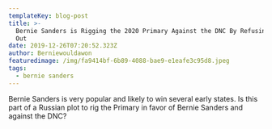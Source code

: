 ```yaml
---
templateKey: blog-post
title: >-
  Bernie Sanders is Rigging the 2020 Primary Against the DNC By Refusing To Drop
  Out 
date: 2019-12-26T07:20:52.323Z
author: Berniewouldawon
featuredimage: /img/fa9414bf-6b89-4088-bae9-e1eafe3c95d8.jpeg
tags:
  - bernie sanders
---
```

Bernie Sanders is very popular and likely to win several early states. Is this part of a Russian plot to rig the Primary in favor of Bernie Sanders and against the DNC?
